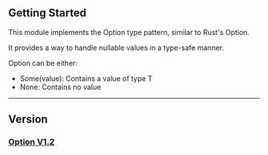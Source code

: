 ﻿## Getting Started

This module implements the Option type pattern, similar to Rust's Option<T>.

It provides a way to handle nullable values in a type-safe manner.
	
	
Option<T> can be either:

- Some(value): Contains a value of type T
- None: Contains no value

----

## Version

### [Option V1.2](https://github.com/evxryyy/OpenEvxEngine/releases/tag/option)
